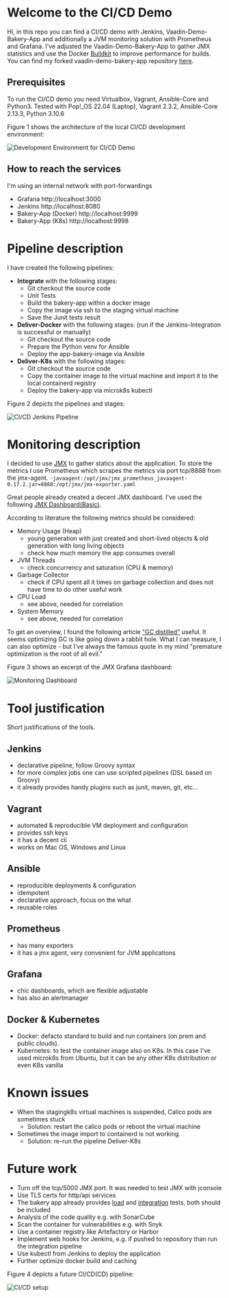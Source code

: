 # Welcome to the CI/CD Demo

Hi, in this repo you can find a CI/CD demo with Jenkins, Vaadin-Demo-Bakery-App and additionally a JVM monitoring solution with Prometheus and Grafana.
I've adjusted the Vaadin-Demo-Bakery-App to gather JMX statistics and use the Docker [Buildkit](https://docs.docker.com/build/buildkit/) to improve performance for builds. You can find my forked vaadin-demo-bakery-app repository [here](https://github.com/bqsys/vaadin-demo-bakery-app).

## Prerequisites

To run the CI/CD demo you need Virtualbox, Vagrant, Ansible-Core and Python3. 
Tested with Pop!_OS 22.04 (Laptop), Vagrant 2.3.2, Ansible-Core 2.13.3, Python 3.10.6

Figure 1 shows the architecture of the local CI/CD development environment:

![Development Environment for CI/CD Demo](pix/ci-cd-dev-env.drawio.png)


## How to reach the services
I'm using an internal network with port-forwardings 

* Grafana http://localhost:3000
* Jenkins http://localhost:8080
* Bakery-App (Docker) http://localhost:9999
* Bakery-App (K8s) http://localhost:9998

# Pipeline description

I have created the following pipelines:
* **Integrate** with the following stages:
    * Git checkout the source code
    * Unit Tests
    * Build the bakery-app within a docker image
    * Copy the image via ssh to the staging virtual machine
    * Save the Junit tests result
* **Deliver-Docker** with the following stages: (run if the Jenkins-Integration is successful or manually)
    * Git checkout the source code
    * Prepare the Python venv for Ansible
    * Deploy the app-bakery-image via Ansible
* **Deliver-K8s** with the following stages:
    * Git checkout the source code
    * Copy the container image to the virtual machine and import it to the local containerd registry
    * Deploy the bakery-app via microk8s kubectl

Figure 2 depicts the pipelines and stages:

![CI/CD Jenkins Pipeline](pix/ci-cd-pipeline.drawio.png)

# Monitoring description
I decided to use [JMX](https://www.oracle.com/technical-resources/articles/javase/jmx.html) to gather statics about the application.
To store the metrics I use Prometheus which scrapes the metrics via port tcp/8888 from the jmx-agent.
`-javaagent:/opt/jmx/jmx_prometheus_javaagent-0.17.2.jar=8888:/opt/jmx/jmx-exporter.yaml` 

Great people already created a decent JMX dashboard. I've used the following [JMX Dashboard(Basic)](https://grafana.com/grafana/dashboards/14845-jmx-dashboard-basic/).

According to literature the following metrics should be considered:

* Memory Usage (Heap)
    * young generation with just created and short-lived objects & old generation with long living objects
    * check how much memory the app consumes overall
* JVM Threads
    * check concurrency and saturation (CPU & memory)
* Garbage Collector
    * check if CPU spent all it times on garbage collection and does not have time to do other useful work
* CPU Load
    * see above, needed for correlation
* System Memory
    * see above, needed for correlation

To get an overview, I found the following article ["GC distilled"](https://www.infoq.com/articles/Java_Garbage_Collection_Distilled/) useful. It seems optimizing GC is like going down a rabbit hole. What I can measure, I can also optimize - but I've always the famous quote in my mind "premature optimization is the root of all evil." 

Figure 3 shows an excerpt of the JMX Grafana dashboard:

![Monitoring Dashboard](pix/monitoring-dashboard.png)

# Tool justification

Short justifications of the tools. 

## Jenkins
- declarative pipeline, follow Groovy syntax 
- for more complex jobs one can use scripted pipelines (DSL based on Groovy)
- it already provides handy plugins such as junit, maven, git, etc...

## Vagrant
- automated & reproducible VM deployment and configuration
- provides ssh keys
- it has a decent cli
- works on Mac OS, Windows and Linux

## Ansible
- reproducible deployments & configuration
- idempotent
- declarative approach, focus on the what
- reusable roles

## Prometheus
- has many exporters
- it has a jmx agent, very convenient for JVM applications

## Grafana
- chic dashboards, which are flexible adjustable 
- has also an alertmanager

## Docker & Kubernetes
  - Docker: defacto standard to build and run containers (on prem and public clouds). 
  - Kubernetes: to test the container image also on K8s. In this case I've used microk8s from Ubuntu, but it can be any other K8s distribution or even K8s vanilla

# Known issues
* When the stagingk8s virtual machines is suspended, Calico pods are sometimes stuck 
    * Solution: restart the calico pods or reboot the virtual machine
* Sometimes the image import to containerd is not working.
    * Solution: re-run the pipeline Deliver-K8s

# Future work

* Turn off the tcp/5000 JMX port. It was needed to test JMX with jconsole
* Use TLS certs for http/api services
* The bakery app already provides [load](https://github.com/bqsys/vaadin-demo-bakery-app#running-scalability-tests) and [integration](https://github.com/bqsys/vaadin-demo-bakery-app#running-integration-tests-and-linter) tests, both should be included
* Analysis of the code quality e.g. with SonarCube
* Scan the container for vulnerabilities e.g. with Snyk
* Use a container registry like Artefactory or Harbor
* Implement web hooks for Jenkins, e.g. if pushed to repository than run the integration pipeline
* Use kubectl from Jenkins to deploy the application
* Further optimize docker build and caching

Figure 4 depicts a future CI/CD(CD) pipeline:

![CI/CD setup](pix/ci-cd.drawio.png)